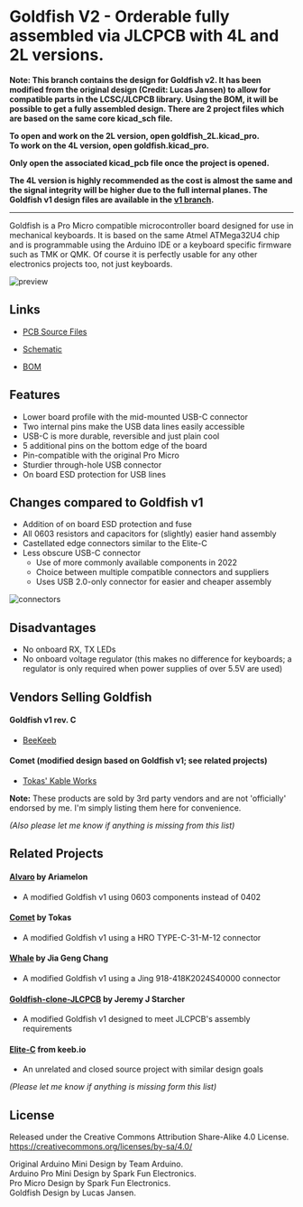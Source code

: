 # Goldfish V2 - Orderable fully assembled via JLCPCB with 4L and 2L versions.

**Note: This branch contains the design for Goldfish v2. It has been modified from the original design (Credit: Lucas Jansen) to allow for compatible parts in the LCSC/JLCPCB library. 
Using the BOM, it will be possible to get a fully assembled design. There are 2 project files which are based on the same core kicad_sch file.** 

**To open and work on the 2L version, open goldfish_2L.kicad_pro.**  
**To work on the 4L version, open goldfish.kicad_pro.**

**Only open the associated kicad_pcb file once the project is opened.** 

**The 4L version is highly recommended as the cost is almost the same and the signal integrity will be higher due to the full internal planes. The Goldfish v1 design files are available in the [v1 branch].**

---
Goldfish is a Pro Micro compatible microcontroller board designed for use in mechanical keyboards. It is based on the same Atmel ATMega32U4 chip and is programmable using the Arduino IDE or a keyboard specific firmware such as TMK or QMK. Of course it is perfectly usable for any other electronics projects too, not just keyboards.

![preview]

## Links

- [PCB Source Files]

- [Schematic]

- [BOM]

## Features

- Lower board profile with the mid-mounted USB-C connector
- Two internal pins make the USB data lines easily accessible
- USB-C is more durable, reversible and just plain cool
- 5 additional pins on the bottom edge of the board
- Pin-compatible with the original Pro Micro
- Sturdier through-hole USB connector
- On board ESD protection for USB lines

## Changes compared to Goldfish v1

- Addition of on board ESD protection and fuse
- All 0603 resistors and capacitors for (slightly) easier hand assembly
- Castellated edge connectors similar to the Elite-C
- Less obscure USB-C connector
  - Use of more commonly available components in 2022
  - Choice between multiple compatible connectors and suppliers
  - Uses USB 2.0-only connector for easier and cheaper assembly

![connectors]

## Disadvantages

- No onboard RX, TX LEDs
- No onboard voltage regulator (this makes no difference for keyboards; a regulator is only required when power supplies of over 5.5V are used)

## Vendors Selling Goldfish

#### Goldfish v1 rev. C

- [BeeKeeb]

#### Comet (modified design based on Goldfish v1; see related projects) 

- [Tokas' Kable Works]

**Note:** These products are sold by 3rd party vendors and are not 'officially' endorsed by me. I'm simply listing them here for convenience.

*(Also please let me know if anything is missing from this list)*

## Related Projects

#### [Alvaro] by Ariamelon

- A modified Goldfish v1 using 0603 components instead of 0402

#### [Comet] by Tokas

- A modified Goldfish v1 using a HRO TYPE-C-31-M-12 connector

#### [Whale] by Jia Geng Chang

- A modified Goldfish v1 using a Jing 918-418K2024S40000 connector

#### [Goldfish-clone-JLCPCB] by Jeremy J Starcher

- A modified Goldfish v1 designed to meet JLCPCB's assembly requirements

#### [Elite-C] from keeb.io

- An unrelated and closed source project with similar design goals

*(Please let me know if anything is missing form this list)*

## License

Released under the Creative Commons Attribution Share-Alike 4.0 License.  
https://creativecommons.org/licenses/by-sa/4.0/  

Original Arduino Mini Design by Team Arduino.  
Arduino Pro Mini Design by Spark Fun Electronics.  
Pro Micro Design by Spark Fun Electronics.  
Goldfish Design by Lucas Jansen.  

<!-- Links -->

[v1 branch]: https://github.com/staticintlucas/goldfish/tree/v1
[schematic]: docs/schematic.pdf
[BOM]: BOM.csv
[preview]: docs/preview.png
[connectors]: docs/connectors.png
[pcb source files]: cad

[beekeeb]: https://shop.beekeeb.com/product/goldfish-rev-c-open-source-pro-micro-replacement/
[tokas' kable works]: https://shop.tokas.co.uk/product/comet-usb-c-microcontroller/

[alvaro]: https://github.com/Ariamelon/Alvaro
[comet]: https://github.com/vattern/comet
[whale]: https://github.com/JiaGengChang/Whale
[elite-c]: https://keeb.io/products/elite-c-low-profile-version-usb-c-pro-micro-replacement-atmega32u4
[goldfish-clone-jlcpcb]: https://github.com/JeremyJStarcher/Goldfish-clone-JLCPCB
